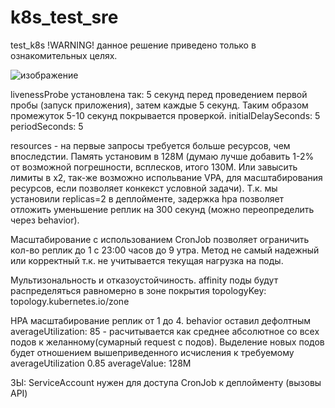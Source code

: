 # k8s_test_sre
test_k8s
!WARNING! данное решение приведено только в ознакомительных целях.

![изображение](https://github.com/F-1X/k8s_test_sre/assets/73891028/503fa07d-b062-4ec1-b635-9764be2a94ea)


livenessProbe установлена так: 5 секунд перед проведением первой пробы (запуск приложения), затем каждые 5 секунд. Таким образом промежуток 5-10 секунд покрывается проверкой.
initialDelaySeconds: 5
periodSeconds: 5

resources - на первые запросы требуется больше ресурсов, чем впоследстии. Память установим в 128M (думаю лучше добавить 1-2% от возможной погрешности, всплесков, итого 130М. Или завысить лимиты в х2, так-же возможно испольвание VPA, для масштабирования ресурсов, если позволяет конкекст условной задачи).
Т.к. мы установили replicas=2 в деплойменте, задержка hpa позволяет отложить уменьшение реплик на 300 секунд (можно переопределить через behavior).

Масштабирование с использованием CronJob позволяет ограничить кол-во реплик до 1 с 23:00 часов до 9 утра. Метод не самый надежный или корректный т.к. не учитывается текущая нагрузка на поды.

Мультизональность и отказоустойчиность.
affinity поды будут распределяться равномерно в зоне покрытия topologyKey: topology.kubernetes.io/zone

HPA
масштабирование реплик от 1 до 4. behavior оставил дефолтным
averageUtilization: 85 - расчитывается как среднее абсолютное со всех подов к желанному(сумарный request c подов). Выделение новых подов будет отношением вышеприведенного исчисления к требуемому averageUtilization 0.85
averageValue: 128M

ЗЫ: ServiceAccount нужен для доступа CronJob к деплойменту (вызовы API) 

